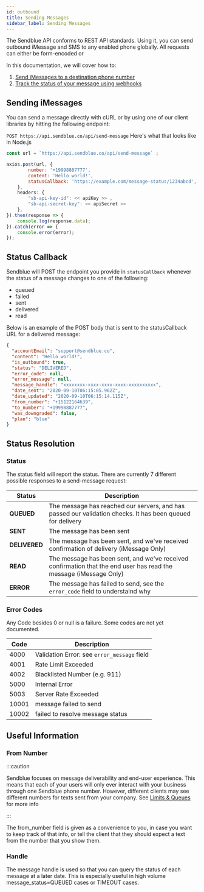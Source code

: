 ```yaml
---
id: outbound
title: Sending Messages
sidebar_label: Sending Messages
---
```


The Sendblue API conforms to REST API standards. Using it, you can send outbound iMessage and SMS to any enabled phone globally. All requests can either be form-encoded or 

In this documentation, we will cover how to:

 1. [Send iMessages to a destination phone number](/docs/outbound#sending-imessages)
 2. [Track the status of your message using webhooks](/docs/outbound#status-callback)

## Sending iMessages

You can send a message directly with cURL or by using one of our client libraries by hitting the following endpoint: 

 `POST https://api.sendblue.co/api/send-message`
Here's what that looks like in Node.js

``` js
const url = `https://api.sendblue.co/api/send-message` ;

axios.post(url, {
        number: '+19998887777',
        content: 'Hello world!',
        statusCallback: 'https://example.com/message-status/1234abcd',
    },
    headers: {
        "sb-api-key-id": << apiKey >> ,
        "sb-api-secret-key": << apiSecret >>
    },
}).then(response => {
    console.log(response.data);
}).catch(error => {
    console.error(error);
});
```

## Status Callback

Sendblue will POST the endpoint you provide in `statusCallback` whenever the status of a message changes to one of the following:

 * queued
 * failed
 * sent
 * delivered
 * read

Below is an example of the POST body that is sent to the statusCallback URL for a delivered message:

```json
{
  "accountEmail": "support@sendblue.co",
  "content": "Hello world!",
  "is_outbound": true,
  "status": "DELIVERED",
  "error_code": null,
  "error_message": null,
  "message_handle": "xxxxxxxx-xxxx-xxxx-xxxx-xxxxxxxxxx",
  "date_sent": "2020-09-10T06:15:05.962Z",
  "date_updated": "2020-09-10T06:15:14.115Z",
  "from_number": "+15122164639",
  "to_number": "+19998887777",
  "was_downgraded": false,
  "plan": "blue"
}
```

## Status Resolution

### Status

The status field will report the status. There are currently 7 different possible responses to a send-message request:

| Status | Description |
| --- | --- |
| **QUEUED** | The message has reached our servers, and has passed our validation checks. It has been queued for delivery |
| **SENT** | The message has been sent |
| **DELIVERED** | The message has been sent, and we've received confirmation of delivery (iMessage Only) | 
| **READ** | The message has been sent, and we've received confirmation that the end user has read the message (iMessage Only) | 
| **ERROR** | The message has failed to send, see the `error_code` field to understaind why |

### Error Codes

Any Code besides 0 or null is a failure. Some codes are not yet documented.

| Code | Description |
| --- | --- |
| 4000 | Validation Error: see `error_message` field |
| 4001 | Rate Limit Exceeded |
| 4002 | Blacklisted Number (e.g. 911) |
| 5000 | Internal Error |
| 5003 | Server Rate Exceeded |
| 10001 | message failed to send |
| 10002 | failed to resolve message status |

## Useful Information

### From Number

:::caution

Sendblue focuses on message deliverability and end-user experience. This means that each of your users will only ever interact with your business through one Sendblue phone number. However, different clients may see different numbers for texts sent from your company. See [Limits & Queues](docs/messageLimits) for more info

:::

The from_number field is given as a convenience to you, in case you want to keep track of that info, or tell the client that they should expect a text from the number that you show them.

### Handle

The message handle is used so that you can query the status of each message at a later date. This is especially useful in high volume message_status=QUEUED cases or TIMEOUT cases.
